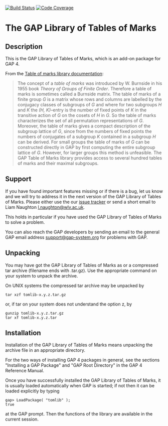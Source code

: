 [![Build Status](https://github.com/gap-packages/tomlib/actions/workflows/CI.yml/badge.svg)](https://github.com/gap-packages/tomlib/actions/workflows/CI.yml)
[![Code Coverage](https://codecov.io/github/gap-packages/tomlib/coverage.svg?branch=master&token=)](https://codecov.io/gh/gap-packages/tomlib)

The GAP Library of Tables of Marks
==================================

Description
-----------

This is the GAP Library of Tables of Marks,
which is an add-on package for GAP 4.

From the [Table of marks library documentation](https://gap-packages.github.io/tomlib/doc/chap0.html):

> The concept of a *table of marks* was introduced by W. Burnside in his 1955
> book *Theory of Groups of Finite Order*. Therefore a table of marks is
> sometimes called a Burnside matrix. The table of marks of a finite group *G*
> is a matrix whose rows and columns are labelled by the conjugacy classes of
> subgroups of *G* and where for two subgroups *H* and *K* the *(H, K)*–entry
> is the number of fixed points of *K* in the transitive action of *G* on the
> cosets of *H* in *G*. So the table of marks characterizes the set of all
> permutation representations of *G*. Moreover, the table of marks gives a
> compact description of the subgroup lattice of *G*, since from the numbers
> of fixed points the numbers of conjugates of a subgroup *K* contained in a
> subgroup *H* can be derived. For small groups the table of marks of *G* can
> be constructed directly in GAP by first computing the entire subgroup lattice
> of *G*. However, for larger groups this method is unfeasible. The GAP Table
> of Marks library provides access to several hundred tables of marks and their
> maximal subgroups.

Support
-------

If you have found important features missing or if there is a bug,
let us know and we will try to address it in the next version of the
GAP Library of Tables of Marks. Please either use the our
[issue tracker](https://github.com/gap-packages/tomlib/issues)
or send a short email to Liam Naughton <l.naughton@wlv.ac.uk>.

This holds in particular if you have used the GAP Library of Tables of Marks
to solve a problem.

You can also reach the GAP developers by sending an email to the general
GAP email address <support@gap-system.org> for problems with GAP.

Unpacking
---------

You may have got the GAP Library of Tables of Marks as or a compressed tar
archive (filename ends with .tar.gz). Use the appropriate command on your
system to unpack the archive.

On UNIX systems the compressed tar archive may be unpacked by

    tar xzf tomlib-x.y.z.tar.gz

or, if tar on your system does not understand the option z, by

    gunzip tomlib-x.y.z.tar.gz
    tar xf tomlib-x.y.z.tar


Installation
------------

Installation of the GAP Library of Tables of Marks means unpacking the
archive file in an appropriate directory.

For the two ways of installing GAP 4 packages in general,
see the sections "Installing a GAP Package" and
"GAP Root Directory" in the GAP 4 Reference Manual.

Once you have successfully installed the GAP Library of Tables of Marks,
it is usually loaded automatically when GAP is started;
if not then it can be loaded explicitly by typing

    gap> LoadPackage( "tomlib" );
    true

at the GAP prompt.
Then the functions of the library are available in the current session.

